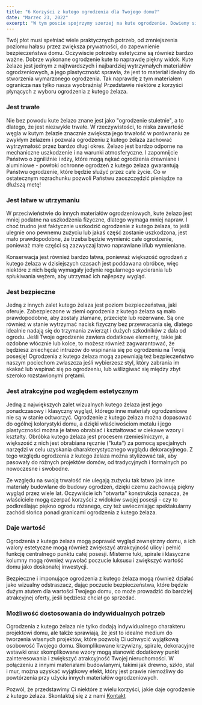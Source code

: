 ```yaml
---
title: "6 Korzyści z kutego ogrodzenia dla Twojego domu?"
date: "Marzec 23, 2022"
excerpt: "W tym poscie spojrzymy szerzej na kute ogrodzenie. Dowiemy się dlaczego tak często są wybierane jako ogrodzenie dla naszego domu"
---
```


Twój płot musi spełniać wiele praktycznych potrzeb, od zmniejszenia poziomu hałasu przez zwiększa prywatności, do zapewnienie bezpieczeństwa domu. Oczywiscie potrzeby estetyczne są również bardzo ważne. Dobrze wykonane ogrodzenie kute to naprawdę piękny widok.
Kute żelazo jest jednym z najtwardszych i najbardziej wytrzymałych materiałów ogrodzeniowych, a jego plastyczność sprawia, że jest to materiał idealny do stworzenia wymarzonego ogrodzenia. Tak naprawdę z tym materiałem ogranicza nas tylko nasza wyobraźnią!
Przedstawie niektóre z korzyści płynących z wyboru ogrodzenia z kutego żelaza.

### Jest trwałe

Nie bez powodu kute żelazo znane jest jako "ogrodzenie stuletnie", a to dlatego, że jest niezwykle trwałe. W rzeczywistości, to niska zawartość węgla w kutym żelazie znacznie zwiększa jego trwałość w porównaniu ze zwykłym żelazem i pozwala ogrodzeniu z kutego żelaza zachować wytrzymałość przez bardzo długi okres.
Żelazo jest bardzo odporne na mechaniczne uszkodzenie i na warunki atmosferyczne. I zapomnijcie Państwo o zgniliźnie i rdzy, które mogą nękać ogrodzenia drewniane i aluminiowe - powłoki ochronne ogrodzeń z kutego żelaza gwarantują Państwu ogrodzenie, które będzie służyć przez całe życie. Co w ostatecznym rozrachunku pozwoli Państwu zaoszczędzić pieniądze na dłuższą metę!

### Jest łatwe w utrzymaniu

W przeciwieństwie do innych materiałów ogrodzeniowych, kute żelazo jest mniej podatne na uszkodzenia fizyczne, dlatego wymaga mniej napraw. I choć trudno jest faktycznie uszkodzić ogrodzenie z kutego żelaza, to jeśli ulegnie ono pewnemu zużyciu lub jakaś część zostanie uszkodzona, jest mało prawdopodobne, że trzeba będzie wymienić całe ogrodzenie, ponieważ małe części są zazwyczaj łatwo naprawiane i/lub wymieniane.

Konserwacja jest również bardzo łatwa, ponieważ większość ogrodzeń z kutego żelaza w dzisiejszych czasach jest poddawana obróbce, więc niektóre z nich będą wymagały jedynie regularnego wycierania lub spłukiwania wężem, aby utrzymać ich najlepszy wygląd.

### Jest bezpieczne

Jedną z innych zalet kutego żelaza jest poziom bezpieczeństwa, jaki oferuje. Zabezpieczone w ziemi ogrodzenia z kutego żelaza są mało prawdopodobne, aby zostały złamane, przecięte lub rozerwane. Są one również w stanie wytrzymać nacisk fizyczny bez przewracania się, dlatego idealnie nadają się do trzymania zwierząt i dużych szkodników z dala od ogrodu. Jeśli Twoje ogrodzenie zawiera dodatkowe elementy, takie jak ozdobne włócznie lub kolce, to możesz również zagwarantować, że będziesz zniechęcać intruzów do wspinania się po ogrodzeniu na Twoją posesję!
Ogrodzenia z kutego żelaza mogą zapewniają też bezpieczeństwo naszym pociechom zwłaszcza jeśli wybierzesz styl, który zabrania im skakać lub wspinać się po ogrodzeniu, lub wślizgiwać się między zbyt szeroko rozstawionymi prętami.

### Jest atrakcyjne pod względem estetycznym

Jedną z największych zalet wizualnych kutego żelaza jest jego ponadczasowy i klasyczny wygląd, którego inne materiały ogrodzeniowe nie są w stanie odtworzyć. Ogrodzenie z kutego żelaza można dopasować do ogólnej kolorystyki domu, a dzięki właściwościom metalu i jego plastyczności można je łatwo obrabiać i kształtować w ciekawe wzory i kształty. Obróbka kutego żelaza jest procesem rzemieślniczym, a większość z nich jest obrabiana ręcznie ("kuta") za pomocą specjalnych narzędzi w celu uzyskania charakterystycznego wyglądu dekoracyjnego. Z tego względu ogrodzenia z kutego żelaza można stylizować tak, aby pasowały do różnych projektów domów, od tradycyjnych i formalnych po nowoczesne i swobodne.

Ze względu na swoją trwałość nie ulegają zużyciu tak łatwo jak inne materiały budowlane do budowy ogrodzeń, dzięki czemu zachowują piękny wygląd przez wiele lat. Oczywiście ich "otwarta" konstrukcja oznacza, że właściciele mogą czerpać korzyści z widoków swojej posesji - czy to podkreślając piękno ogrodu różanego, czy też uwieczniając spektakularny zachód słońca ponad granicami ogrodzenia z kutego żelaza.

### Daje wartość

Ogrodzenia z kutego żelaza mogą poprawić wygląd zewnętrzny domu, a ich walory estetyczne mogą również zwiększyć atrakcyjność ulicy i pełnić funkcję centralnego punktu całej posesji. Misterne łuki, spirale i klasyczne kolumny mogą również wywołać poczucie luksusu i zwiększyć wartość domu jako doskonałej inwestycji.

Bezpieczne i imponujące ogrodzenia z kutego żelaza mogą również działać jako wizualny odstraszacz, dając poczucie bezpieczeństwa, które będzie dużym atutem dla wartości Twojego domu, co może prowadzić do bardziej atrakcyjnej oferty, jeśli będziesz chciał go sprzedać.

### Możliwość dostosowania do indywidualnych potrzeb

Ogrodzenia z kutego żelaza nie tylko dodają indywidualnego charakteru projektowi domu, ale także
sprawiają, że jest to idealne medium do tworzenia własnych projektów, które pozwolą Ci uchwycić wyjątkową osobowość Twojego domu. Skomplikowane krzywizny, spirale, dekoracyjne wstawki oraz skomplikowane wzory mogą stanowić dodatkowy punkt zainteresowania i zwiększyć atrakcyjność Twojej nieruchomości. W połączeniu z innymi materiałami budowlanymi, takimi jak drewno, szkło, stal i mur, można uzyskać wyjątkowy efekt, który jest prawie niemożliwy do powtórzenia przy użyciu innych materiałów ogrodzeniowych.

Pozwól, że przedstawimy Ci niektóre z wielu korzyści, jakie daje ogrodzenie z kutego żelaza. Skontaktuj się z z nami [Kontakt](www.solidgate.pl/kontakt)

